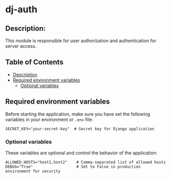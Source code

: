 # dj-auth

## **Description:**
This module is responsible for user authorization and authentication for server access.

## Table of Contents
- [Description](#description)
- [Required environment variables](#required-environment-variables)
    - [Optional variables](#optional-variables)

## Required environment variables
Before starting the application, make sure you have set the following variables in your environment or `.env` file:

```
SECRET_KEY="your-secret-key"  # Secret key for Django application
```

### Optional variables
These variables are optional and control the behavior of the application:

```
ALLOWED_HOSTS="host1,host2"    # Comma-separated list of allowed hosts
DEBUG="True"                   # Set to False in production environment for security
```
